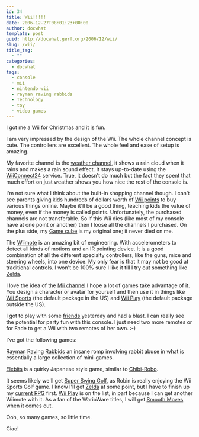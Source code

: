 ```yaml
---
id: 34
title: Wii!!!!!
date: 2006-12-27T08:01:23+00:00
author: docwhat
template: post
guid: http://docwhat.gerf.org/2006/12/wii/
slug: /wii/
title_tag:
  - ""
categories:
  - docwhat
tags:
  - console
  - mii
  - nintendo wii
  - rayman raving rabbids
  - Technology
  - toy
  - video games
---
```

I got me a [Wii](http://en.wikipedia.org/wiki/Wii) for Christmas and it is fun.

I am very impressed by the design of the Wii. The whole channel concept is cute. The controllers are excellent. The whole feel and ease of setup is amazing.

My favorite channel is the [weather channel](http://www.penny-arcade.com/comic/2006/12/20), it shows a rain cloud when it rains and makes a rain sound effect. It stays up-to-date using the [WiiConnect24](http://en.wikipedia.org/wiki/WiiConnect24) service. True, it doesn't do much but the fact they spent that much effort on just weather shows you how nice the rest of the console is.

I'm not sure what I think about the built-in shopping channel though. I can't see parents giving kids hundreds of dollars worth of [Wii points](http://en.wikipedia.org/wiki/Wii_Points) to buy various things online. Maybe it'll be a good thing, teaching kids the value of money, even if the money is called points. Unfortunately, the purchased channels are not transferable. So if this Wii dies (like most of my console have at one point or another) then I loose all the channels I purchased. On the plus side, my [Game cube](http://www.vgcats.com/comics/?strip_id=220) is my original one; it never died on me.

The [Wiimote](http://en.wikipedia.org/wiki/Wii_Remote) is an amazing bit of engineering. With accelerometers to detect all kinds of motions and an IR pointing device. It is a good combination of all the different specialty controllers, like the guns, mice and steering wheels, into one device. My only fear is that it may not be good at traditional controls. I won't be 100% sure I like it till I try out something like [Zelda](http://www.gamerankings.com/htmlpages2/928519.asp).

I love the idea of the [Mii channel](http://en.wikipedia.org/wiki/Wii_Channels#Mii_Channel) I hope a lot of games take advantage of it. You design a character or avatar for yourself and then use it in things like [Wii Sports](http://en.wikipedia.org/wiki/Wii_Sports) (the default package in the US) and [Wii Play](http://en.wikipedia.org/wiki/Wii_Play) (the default package outside the US).

I got to play with some [friends](http://fadethecat.livejournal.com/1267392.html) yesterday and had a blast. I can really see the potential for party fun with this console. I just need two more remotes or for Fade to get a Wii with two remotes of her own. :-)

I've got the following games:

[Rayman Raving Rabbids](http://www.gamerankings.com/htmlpages2/932877.asp) an insane romp involving rabbit abuse in what is essentially a large collection of mini-games.

[Elebits](http://www.gamerankings.com/htmlpages2/933005.asp) is a quirky Japanese style game, similar to [Chibi-Robo](http://www.gamerankings.com/htmlpages2/583171.asp).

It seems likely we'll get [Super Swing Golf](http://www.gamerankings.com/htmlpages2/932128.asp), as Robin is really enjoying the Wii Sports Golf game. I know I'll get [Zelda](http://www.gamerankings.com/htmlpages2/928519.asp) at some point, but I have to finish up my [current RPG](http://www.gamerankings.com/htmlpages2/459841.asp) first. [Wii Play](http://www.gamerankings.com/htmlpages2/935589.asp) is on the list, in part because I can get another Wiimote with it. As a fan of the WarioWare titles, I will get [Smooth Moves](http://www.gamerankings.com/htmlpages2/932946.asp) when it comes out.

Ooh, so many games, so little time.

Ciao!
